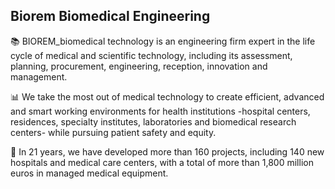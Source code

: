 ## Biorem Biomedical Engineering

📚 BIOREM_biomedical technology is an engineering firm expert in the life cycle of medical and scientific technology, including its assessment, planning, procurement, engineering, reception, innovation and management.

📊 We take the most out of medical technology to create efficient, advanced and smart working environments for health institutions -hospital centers, residences, specialty institutes, laboratories and biomedical research centers- while pursuing patient safety and equity.

📁 In 21 years, we have developed more than 160 projects, including 140 new hospitals and medical care centers, with a total of more than 1,800 million euros in managed medical equipment.

